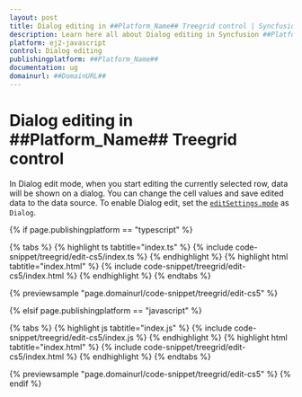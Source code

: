 ```yaml
---
layout: post
title: Dialog editing in ##Platform_Name## Treegrid control | Syncfusion
description: Learn here all about Dialog editing in Syncfusion ##Platform_Name## Treegrid control of Syncfusion Essential JS 2 and more.
platform: ej2-javascript
control: Dialog editing 
publishingplatform: ##Platform_Name##
documentation: ug
domainurl: ##DomainURL##
---
```


# Dialog editing in ##Platform_Name## Treegrid control

In Dialog edit mode, when you start editing the currently selected row, data will be shown on a dialog.
You can change the cell values and save edited data to the data source.
To enable Dialog edit, set the [`editSettings.mode`](../../api/treegrid/editSettingsModel/#mode) as `Dialog`.

{% if page.publishingplatform == "typescript" %}

 {% tabs %}
{% highlight ts tabtitle="index.ts" %}
{% include code-snippet/treegrid/edit-cs5/index.ts %}
{% endhighlight %}
{% highlight html tabtitle="index.html" %}
{% include code-snippet/treegrid/edit-cs5/index.html %}
{% endhighlight %}
{% endtabs %}
        
{% previewsample "page.domainurl/code-snippet/treegrid/edit-cs5" %}

{% elsif page.publishingplatform == "javascript" %}

{% tabs %}
{% highlight js tabtitle="index.js" %}
{% include code-snippet/treegrid/edit-cs5/index.js %}
{% endhighlight %}
{% highlight html tabtitle="index.html" %}
{% include code-snippet/treegrid/edit-cs5/index.html %}
{% endhighlight %}
{% endtabs %}

{% previewsample "page.domainurl/code-snippet/treegrid/edit-cs5" %}
{% endif %}